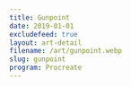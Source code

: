 ```yaml
---
title: Gunpoint
date: 2019-01-01
excludefeed: true
layout: art-detail
filename: /art/gunpoint.webp
slug: gunpoint
program: Procreate
---
```

